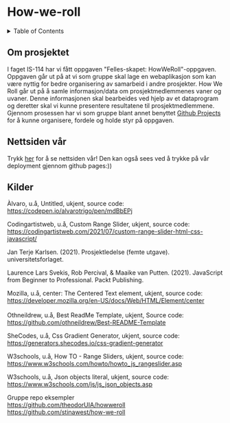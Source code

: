 # How-we-roll

<!-- TABLE OF CONTENTS -->
<details>
  <summary>Table of Contents</summary>
  <ol>
    <li><a href="#om-prosjektet">Om prosjektet</a></li>
    <li><a href="#nettsiden-vår">Nettsiden vår</a></li>
    <li><a href="#kilder">Kilder</a></li>
  </ol>
</details>


<!-- Om prosjektet -->
## Om prosjektet
I faget IS-114 har vi fått oppgaven "Felles-skapet: HowWeRoll"-oppgaven. Oppgaven går ut på at vi som gruppe skal lage en webaplikasjon som kan være nyttig for bedre organisering av samarbeid i andre prosjekter. How We Roll går ut på å samle informasjon/data om prosjektmedlemmenes vaner og uvaner. Denne informasjonen skal bearbeides ved hjelp av et dataprogram og deretter skal vi kunne presentere resultatene til prosjektmedlemmene. 
Gjennom prosessen har vi som gruppe blant annet benyttet [Github Projects](https://github.com/users/buseliiik/projects/4/views/1) for å kunne organisere, fordele og holde styr på oppgaven.


<!-- Nettsiden vår -->
## Nettsiden vår
Trykk [her](https://buseliiik.github.io/How-we-roll/index.html) for å se nettsiden vår! Den kan også sees ved å trykke på vår deployment gjennom github pages:))


<!-- Kilder -->
## Kilder
Àlvaro, u.å, Untitled, ukjent, source code:<br>
https://codepen.io/alvarotrigo/pen/mdBbEPj 
<br>

Codingartistweb, u.å, Custom Range Slider, ukjent, source code: <br>
https://codingartistweb.com/2021/07/custom-range-slider-html-css-javascript/
<br>

Jan Terje Karlsen. (2021). Prosjektledelse (femte utgave). universitetsforlaget.
<br>

Laurence Lars Svekis, Rob Percival, & Maaike van Putten. (2021). JavaScript from Beginner to Professional. Packt Publishing.
<br>

Mozilla, u.å, center: The Centered Text element, ukjent, source code:<br>
https://developer.mozilla.org/en-US/docs/Web/HTML/Element/center
<br>
<br>
Othneildrew, u.å, Best ReadMe Template, ukjent, Source code:<br>
https://github.com/othneildrew/Best-README-Template
<br>

SheCodes, u.å, Css Gradient Generator, ukjent, source code:<br>
https://generators.shecodes.io/css-gradient-generator
<br>

W3schools, u.å, How TO - Range Sliders, ukjent, source code:<br>
https://www.w3schools.com/howto/howto_js_rangeslider.asp
<br>

W3schools, u.å, Json objects literal, ukjent, source code:<br>
https://www.w3schools.com/js/js_json_objects.asp 
<br>

Gruppe repo eksempler <br>
https://github.com/theodorUIA/howweroll <br>
https://github.com/stinawest/how-we-roll

